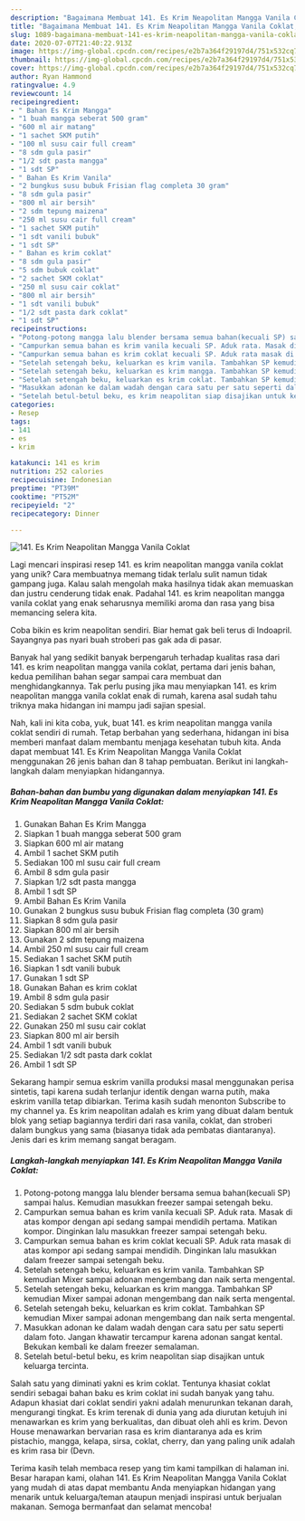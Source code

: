 ```yaml
---
description: "Bagaimana Membuat 141. Es Krim Neapolitan Mangga Vanila Coklat, Bisa Manjain Lidah"
title: "Bagaimana Membuat 141. Es Krim Neapolitan Mangga Vanila Coklat, Bisa Manjain Lidah"
slug: 1089-bagaimana-membuat-141-es-krim-neapolitan-mangga-vanila-coklat-bisa-manjain-lidah
date: 2020-07-07T21:40:22.913Z
image: https://img-global.cpcdn.com/recipes/e2b7a364f29197d4/751x532cq70/141-es-krim-neapolitan-mangga-vanila-coklat-foto-resep-utama.jpg
thumbnail: https://img-global.cpcdn.com/recipes/e2b7a364f29197d4/751x532cq70/141-es-krim-neapolitan-mangga-vanila-coklat-foto-resep-utama.jpg
cover: https://img-global.cpcdn.com/recipes/e2b7a364f29197d4/751x532cq70/141-es-krim-neapolitan-mangga-vanila-coklat-foto-resep-utama.jpg
author: Ryan Hammond
ratingvalue: 4.9
reviewcount: 14
recipeingredient:
- " Bahan Es Krim Mangga"
- "1 buah mangga seberat 500 gram"
- "600 ml air matang"
- "1 sachet SKM putih"
- "100 ml susu cair full cream"
- "8 sdm gula pasir"
- "1/2 sdt pasta mangga"
- "1 sdt SP"
- " Bahan Es Krim Vanila"
- "2 bungkus susu bubuk Frisian flag completa 30 gram"
- "8 sdm gula pasir"
- "800 ml air bersih"
- "2 sdm tepung maizena"
- "250 ml susu cair full cream"
- "1 sachet SKM putih"
- "1 sdt vanili bubuk"
- "1 sdt SP"
- " Bahan es krim coklat"
- "8 sdm gula pasir"
- "5 sdm bubuk coklat"
- "2 sachet SKM coklat"
- "250 ml susu cair coklat"
- "800 ml air bersih"
- "1 sdt vanili bubuk"
- "1/2 sdt pasta dark coklat"
- "1 sdt SP"
recipeinstructions:
- "Potong-potong mangga lalu blender bersama semua bahan(kecuali SP) sampai halus. Kemudian masukkan freezer sampai setengah beku."
- "Campurkan semua bahan es krim vanila kecuali SP. Aduk rata. Masak di atas kompor dengan api sedang sampai mendidih pertama. Matikan kompor. Dinginkan lalu masukkan freezer sampai setengah beku."
- "Campurkan semua bahan es krim coklat kecuali SP. Aduk rata masak di atas kompor api sedang sampai mendidih. Dinginkan lalu masukkan dalam freezer sampai setengah beku."
- "Setelah setengah beku, keluarkan es krim vanila. Tambahkan SP kemudian Mixer sampai adonan mengembang dan naik serta mengental."
- "Setelah setengah beku, keluarkan es krim mangga. Tambahkan SP kemudian Mixer sampai adonan mengembang dan naik serta mengental."
- "Setelah setengah beku, keluarkan es krim coklat. Tambahkan SP kemudian Mixer sampai adonan mengembang dan naik serta mengental."
- "Masukkan adonan ke dalam wadah dengan cara satu per satu seperti dalam foto. Jangan khawatir tercampur karena adonan sangat kental. Bekukan kembali ke dalam freezer semalaman."
- "Setelah betul-betul beku, es krim neapolitan siap disajikan untuk keluarga tercinta."
categories:
- Resep
tags:
- 141
- es
- krim

katakunci: 141 es krim 
nutrition: 252 calories
recipecuisine: Indonesian
preptime: "PT39M"
cooktime: "PT52M"
recipeyield: "2"
recipecategory: Dinner

---
```



![141. Es Krim Neapolitan Mangga Vanila Coklat](https://img-global.cpcdn.com/recipes/e2b7a364f29197d4/751x532cq70/141-es-krim-neapolitan-mangga-vanila-coklat-foto-resep-utama.jpg)

Lagi mencari inspirasi resep 141. es krim neapolitan mangga vanila coklat yang unik? Cara membuatnya memang tidak terlalu sulit namun tidak gampang juga. Kalau salah mengolah maka hasilnya tidak akan memuaskan dan justru cenderung tidak enak. Padahal 141. es krim neapolitan mangga vanila coklat yang enak seharusnya memiliki aroma dan rasa yang bisa memancing selera kita.

Coba bikin es krim neapolitan sendiri. Biar hemat gak beli terus di Indoapril. Sayangnya pas nyari buah stroberi pas gak ada di pasar.

Banyak hal yang sedikit banyak berpengaruh terhadap kualitas rasa dari 141. es krim neapolitan mangga vanila coklat, pertama dari jenis bahan, kedua pemilihan bahan segar sampai cara membuat dan menghidangkannya. Tak perlu pusing jika mau menyiapkan 141. es krim neapolitan mangga vanila coklat enak di rumah, karena asal sudah tahu triknya maka hidangan ini mampu jadi sajian spesial.


Nah, kali ini kita coba, yuk, buat 141. es krim neapolitan mangga vanila coklat sendiri di rumah. Tetap berbahan yang sederhana, hidangan ini bisa memberi manfaat dalam membantu menjaga kesehatan tubuh kita. Anda dapat membuat 141. Es Krim Neapolitan Mangga Vanila Coklat menggunakan 26 jenis bahan dan 8 tahap pembuatan. Berikut ini langkah-langkah dalam menyiapkan hidangannya.

<!--inarticleads1-->

##### Bahan-bahan dan bumbu yang digunakan dalam menyiapkan 141. Es Krim Neapolitan Mangga Vanila Coklat:

1. Gunakan  Bahan Es Krim Mangga
1. Siapkan 1 buah mangga seberat 500 gram
1. Siapkan 600 ml air matang
1. Ambil 1 sachet SKM putih
1. Sediakan 100 ml susu cair full cream
1. Ambil 8 sdm gula pasir
1. Siapkan 1/2 sdt pasta mangga
1. Ambil 1 sdt SP
1. Ambil  Bahan Es Krim Vanila
1. Gunakan 2 bungkus susu bubuk Frisian flag completa (30 gram)
1. Siapkan 8 sdm gula pasir
1. Siapkan 800 ml air bersih
1. Gunakan 2 sdm tepung maizena
1. Ambil 250 ml susu cair full cream
1. Sediakan 1 sachet SKM putih
1. Siapkan 1 sdt vanili bubuk
1. Gunakan 1 sdt SP
1. Gunakan  Bahan es krim coklat
1. Ambil 8 sdm gula pasir
1. Sediakan 5 sdm bubuk coklat
1. Sediakan 2 sachet SKM coklat
1. Gunakan 250 ml susu cair coklat
1. Siapkan 800 ml air bersih
1. Ambil 1 sdt vanili bubuk
1. Sediakan 1/2 sdt pasta dark coklat
1. Ambil 1 sdt SP


Sekarang hampir semua eskrim vanilla produksi masal menggunakan perisa sintetis, tapi karena sudah terlanjur identik dengan warna putih, maka eskrim vanilla tetap dibiarkan. Terima kasih sudah menonton Subscribe to my channel ya. Es krim neapolitan adalah es krim yang dibuat dalam bentuk blok yang setiap bagiannya terdiri dari rasa vanila, coklat, dan stroberi dalam bungkus yang sama (biasanya tidak ada pembatas diantaranya). Jenis dari es krim memang sangat beragam. 

<!--inarticleads2-->

##### Langkah-langkah menyiapkan 141. Es Krim Neapolitan Mangga Vanila Coklat:

1. Potong-potong mangga lalu blender bersama semua bahan(kecuali SP) sampai halus. Kemudian masukkan freezer sampai setengah beku.
1. Campurkan semua bahan es krim vanila kecuali SP. Aduk rata. Masak di atas kompor dengan api sedang sampai mendidih pertama. Matikan kompor. Dinginkan lalu masukkan freezer sampai setengah beku.
1. Campurkan semua bahan es krim coklat kecuali SP. Aduk rata masak di atas kompor api sedang sampai mendidih. Dinginkan lalu masukkan dalam freezer sampai setengah beku.
1. Setelah setengah beku, keluarkan es krim vanila. Tambahkan SP kemudian Mixer sampai adonan mengembang dan naik serta mengental.
1. Setelah setengah beku, keluarkan es krim mangga. Tambahkan SP kemudian Mixer sampai adonan mengembang dan naik serta mengental.
1. Setelah setengah beku, keluarkan es krim coklat. Tambahkan SP kemudian Mixer sampai adonan mengembang dan naik serta mengental.
1. Masukkan adonan ke dalam wadah dengan cara satu per satu seperti dalam foto. Jangan khawatir tercampur karena adonan sangat kental. Bekukan kembali ke dalam freezer semalaman.
1. Setelah betul-betul beku, es krim neapolitan siap disajikan untuk keluarga tercinta.


Salah satu yang diminati yakni es krim coklat. Tentunya khasiat coklat sendiri sebagai bahan baku es krim coklat ini sudah banyak yang tahu. Adapun khasiat dari coklat sendiri yakni adalah menurunkan tekanan darah, mengurangi tingkat. Es krim terenak di dunia yang ada diurutan ketujuh ini menawarkan es krim yang berkualitas, dan dibuat oleh ahli es krim. Devon House menawarkan bervarian rasa es krim diantaranya ada es krim pistachio, mangga, kelapa, sirsa, coklat, cherry, dan yang paling unik adalah es krim rasa bir (Devn. 

Terima kasih telah membaca resep yang tim kami tampilkan di halaman ini. Besar harapan kami, olahan 141. Es Krim Neapolitan Mangga Vanila Coklat yang mudah di atas dapat membantu Anda menyiapkan hidangan yang menarik untuk keluarga/teman ataupun menjadi inspirasi untuk berjualan makanan. Semoga bermanfaat dan selamat mencoba!
